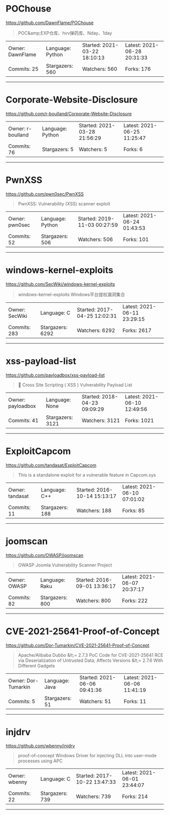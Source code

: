 # POChouse

https://github.com/DawnFlame/POChouse
<blockquote>
POC&amp;amp;EXP仓库、hvv弹药库、Nday、1day
</blockquote>

<table>
<tr><td>Owner: DawnFlame</td>
    <td>Language: Python</td>
    <td>Started: 2021-03-22 18:10:13</td>
    <td>Latest: 2021-06-28 20:31:33</td></tr>
<tr><td>Commits: 25</td>
    <td>Stargazers: 560</td>
    <td>Watchers: 560</td>
    <td>Forks: 176</td></tr>
</table>

---

# Corporate-Website-Disclosure

https://github.com/r-boulland/Corporate-Website-Disclosure
<blockquote>
<no description>
</blockquote>

<table>
<tr><td>Owner: r-boulland</td>
    <td>Language: Python</td>
    <td>Started: 2021-03-28 21:56:29</td>
    <td>Latest: 2021-06-25 11:25:47</td></tr>
<tr><td>Commits: 76</td>
    <td>Stargazers: 5</td>
    <td>Watchers: 5</td>
    <td>Forks: 6</td></tr>
</table>

---

# PwnXSS

https://github.com/pwn0sec/PwnXSS
<blockquote>
PwnXSS: Vulnerability (XSS) scanner exploit
</blockquote>

<table>
<tr><td>Owner: pwn0sec</td>
    <td>Language: Python</td>
    <td>Started: 2019-11-03 00:27:59</td>
    <td>Latest: 2021-06-24 01:43:53</td></tr>
<tr><td>Commits: 52</td>
    <td>Stargazers: 506</td>
    <td>Watchers: 506</td>
    <td>Forks: 101</td></tr>
</table>

---

# windows-kernel-exploits

https://github.com/SecWiki/windows-kernel-exploits
<blockquote>
windows-kernel-exploits   Windows平台提权漏洞集合
</blockquote>

<table>
<tr><td>Owner: SecWiki</td>
    <td>Language: C</td>
    <td>Started: 2017-04-25 12:02:31</td>
    <td>Latest: 2021-06-11 23:29:15</td></tr>
<tr><td>Commits: 283</td>
    <td>Stargazers: 6292</td>
    <td>Watchers: 6292</td>
    <td>Forks: 2617</td></tr>
</table>

---

# xss-payload-list

https://github.com/payloadbox/xss-payload-list
<blockquote>
🎯 Cross Site Scripting ( XSS ) Vulnerability Payload List
</blockquote>

<table>
<tr><td>Owner: payloadbox</td>
    <td>Language: None</td>
    <td>Started: 2018-04-23 09:09:29</td>
    <td>Latest: 2021-06-10 12:49:56</td></tr>
<tr><td>Commits: 41</td>
    <td>Stargazers: 3121</td>
    <td>Watchers: 3121</td>
    <td>Forks: 1021</td></tr>
</table>

---

# ExploitCapcom

https://github.com/tandasat/ExploitCapcom
<blockquote>
This is a standalone exploit for a vulnerable feature in Capcom.sys
</blockquote>

<table>
<tr><td>Owner: tandasat</td>
    <td>Language: C++</td>
    <td>Started: 2016-10-14 15:13:17</td>
    <td>Latest: 2021-06-10 07:01:02</td></tr>
<tr><td>Commits: 11</td>
    <td>Stargazers: 188</td>
    <td>Watchers: 188</td>
    <td>Forks: 85</td></tr>
</table>

---

# joomscan

https://github.com/OWASP/joomscan
<blockquote>
OWASP Joomla Vulnerability Scanner Project
</blockquote>

<table>
<tr><td>Owner: OWASP</td>
    <td>Language: Raku</td>
    <td>Started: 2016-09-01 13:36:17</td>
    <td>Latest: 2021-06-07 20:37:17</td></tr>
<tr><td>Commits: 82</td>
    <td>Stargazers: 800</td>
    <td>Watchers: 800</td>
    <td>Forks: 222</td></tr>
</table>

---

# CVE-2021-25641-Proof-of-Concept

https://github.com/Dor-Tumarkin/CVE-2021-25641-Proof-of-Concept
<blockquote>
Apache/Alibaba Dubbo &amp;lt;= 2.7.3 PoC Code for CVE-2021-25641 RCE via Deserialization of Untrusted Data; Affects Versions &amp;lt;= 2.7.6 With Different Gadgets
</blockquote>

<table>
<tr><td>Owner: Dor-Tumarkin</td>
    <td>Language: Java</td>
    <td>Started: 2021-06-06 09:41:36</td>
    <td>Latest: 2021-06-06 11:41:19</td></tr>
<tr><td>Commits: 5</td>
    <td>Stargazers: 51</td>
    <td>Watchers: 51</td>
    <td>Forks: 11</td></tr>
</table>

---

# injdrv

https://github.com/wbenny/injdrv
<blockquote>
proof-of-concept Windows Driver for injecting DLL into user-mode processes using APC
</blockquote>

<table>
<tr><td>Owner: wbenny</td>
    <td>Language: C</td>
    <td>Started: 2017-10-22 13:47:33</td>
    <td>Latest: 2021-06-01 23:44:07</td></tr>
<tr><td>Commits: 22</td>
    <td>Stargazers: 739</td>
    <td>Watchers: 739</td>
    <td>Forks: 214</td></tr>
</table>

---

